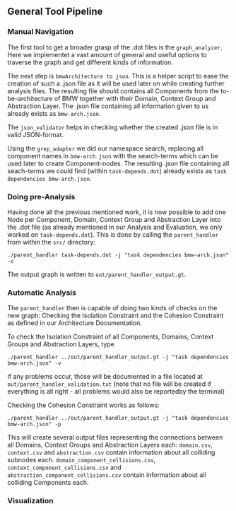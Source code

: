 ## General Tool Pipeline


### Manual Navigation

The first tool to get a broader grasp of the .dot files is the `graph_analyzer`. 
Here we implementet a vast amount of general and useful options to traverse the graph and get different kinds of information.

The next step is `bmwArchitecture to json`. This is a helper script to ease the creation of such a .json file as it will be used later on while creating further analysis files.
The resulting file should contains all Components from the to-be-architecture of BMW together with their Domain, Context Group and Abstraction Layer.
The .json file containing all information given to us already exists as `bmw-arch.json`.

The `json_validator` helps in checking whether the created .json file is in valid JSON-format.

Using the `grep_adapter` we did our namespace search, replacing all component names in `bmw-arch.json` with the search-terms which can be used later to create Component-nodes.
The resulting .json file containing all seach-terms we could find (within `task-depends.dot`) already exists as `task dependencies bmw-arch.json`.

### Doing pre-Analysis

Having done all the previous mentioned work, it is now possible to add one Node per Component, Domain, Context Group and Abstraction Layer 
into the .dot file (as already mentioned in our Analysis and Evaluation, we only worked on `task-depends.dot`).
This is done by calling the `parent_handler` from within the `src/` directory:

`./parent_handler task-depends.dot -j "task dependencies bmw-arch.json" -c`

The output graph is written to `out/parent_handler_output.gt`.

### Automatic Analysis

The `parent_handler` then is capable of doing two kinds of checks on the new graph:
Checking the Isolation Constraint and the Cohesion Constraint as defined in our Architecture Documentation.

To check the Isolation Constraint of all Components, Domains, Context Groups and Abstraction Layers, type

`./parent_handler ../out/parent_handler_output.gt -j "task dependencies bmw-arch.json" -v`

If any problems occur, those will be documented in a file located at `out/parent_handler_validation.txt` (note that no file will be created if everything is all right - all problems would also be reportedby the terminal)

Checking the Cohesion Constraint works as follows:

`./parent_handler ../out/parent_handler_output.gt -j "task dependencies bmw-arch.json" -p`

This will create several output files representing the connections between all Domains, Context Groups and Abstraction Layers each:
`domain.csv`, `context.csv` and `abstraction.csv` contain information about all colliding subnodes each.
`domain_component_collisions.csv`, `context_component_collisions.csv` and `abstraction_component_collisions.csv` contain information about all colliding Components each.

### Visualization





